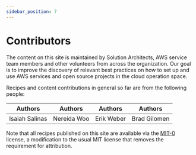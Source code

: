 ```yaml
---
sidebar_position: 7
---
```


# Contributors

The content on this site is maintained by Solution Architects, AWS service team members and other volunteers from across the organization. Our goal is to improve the discovery of relevant best practices on how to set up and use AWS services and open source projects in the cloud operation space.

Recipes and content contributions in general so far are from the following
people:

| Authors             | Authors                     | Authors           | Authors            |
| ------------------- | --------------------------- | ----------------- | ------------------ |
| Isaiah Salinas      | Nereida Woo                 | Erik Weber        | Brad Gilomen       |

Note that all recipes published on this site are available via the
[MIT-0][mit0] license, a modification to the usual MIT license
that removes the requirement for attribution.

[mit0]: https://github.com/aws/mit-0
